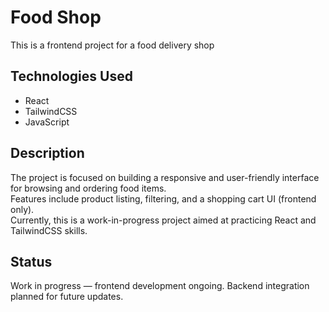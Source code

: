 # Food Shop 

This is a frontend project for a food delivery shop 

## Technologies Used
- React
- TailwindCSS
- JavaScript

## Description
The project is focused on building a responsive and user-friendly interface for browsing and ordering food items.  
Features include product listing, filtering, and a shopping cart UI (frontend only).  
Currently, this is a work-in-progress project aimed at practicing React and TailwindCSS skills.

## Status
Work in progress — frontend development ongoing. Backend integration planned for future updates.

